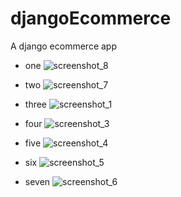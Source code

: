 # djangoEcommerce
A django ecommerce app

- one
![screenshot_8](https://user-images.githubusercontent.com/21030885/45230189-14cc3080-b303-11e8-9227-4b85729360a4.jpg)

- two
![screenshot_7](https://user-images.githubusercontent.com/21030885/45230183-0ed64f80-b303-11e8-9004-8eee97c0ff3f.jpg)

- three
![screenshot_1](https://user-images.githubusercontent.com/21030885/45229839-05001c80-b302-11e8-97d0-7dd647fdeb1e.jpg)


- four
![screenshot_3](https://user-images.githubusercontent.com/21030885/45229847-09c4d080-b302-11e8-8ef6-c5c198ceca36.jpg)


- five
![screenshot_4](https://user-images.githubusercontent.com/21030885/45229855-0df0ee00-b302-11e8-88c0-58261d68c3d8.jpg)


- six
![screenshot_5](https://user-images.githubusercontent.com/21030885/45229902-2bbe5300-b302-11e8-9207-6760e08fb797.jpg)


- seven
![screenshot_6](https://user-images.githubusercontent.com/21030885/45229910-324cca80-b302-11e8-8415-d601a45739e8.jpg)


